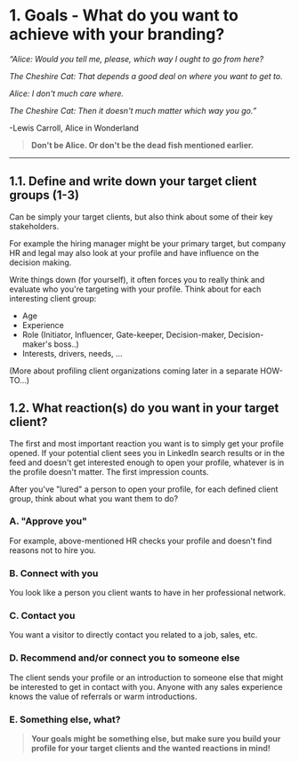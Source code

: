 # 1. Goals - What do you want to achieve with your branding?

*“Alice: Would you tell me, please, which way I ought to go from here?*

*The Cheshire Cat: That depends a good deal on where you want to get to.*

*Alice: I don't much care where.*

*The Cheshire Cat: Then it doesn't much matter which way you go.”*

-Lewis Carroll, Alice in Wonderland

> **Don't be Alice. Or don't be the dead fish mentioned earlier.**

---

## 1.1. Define and write down your target client groups (1-3)

Can be simply your target clients, but also think about some of their key stakeholders.

For example the hiring manager might be your primary target, but company HR and legal may also look at your profile and have influence on the decision making.

Write things down (for yourself), it often forces you to really think and evaluate who you're targeting with your profile. Think about for each interesting client group:

- Age
- Experience
- Role (Initiator, Influencer, Gate-keeper, Decision-maker, Decision-maker's boss..)
- Interests, drivers, needs, ...

(More about profiling client organizations coming later in a separate HOW-TO...)

## 1.2. What reaction(s) do you want in your target client?

The first and most important reaction you want is to simply get your profile opened. If your potential client sees you in LinkedIn search results or in the feed and doesn't get interested enough to open your profile, whatever is in the profile doesn't matter. The first impression counts.

After you've "lured" a person to open your profile, for each defined client group, think about what you want them to do?

### A. "Approve you"

For example, above-mentioned HR checks your profile and doesn't find reasons not to hire you.

### B. Connect with you

You look like a person you client wants to have in her professional network.

### C. Contact you

You want a visitor to directly contact you related to a job, sales, etc.

### D. Recommend and/or connect you to someone else

The client sends your profile or an introduction to someone else that might be interested to get in contact with you. Anyone with any sales experience knows the value of referrals or warm introductions.

### E. Something else, what?

> **Your goals might be something else, but make sure you build your profile for your target clients and the wanted reactions in mind!**
